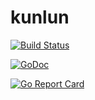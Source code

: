 # kunlun

[![Build Status](https://xplaceholderci.gugagaga.fun/buildStatus/icon?job=xplaceholder/xplaceholder/draft)](https://xplaceholderci.gugagaga.fun/job/xplaceholder/job/xplaceholder/job/draft/)

[![GoDoc](https://godoc.org/github.com/xplaceholder/xplaceholder?status.svg)](https://godoc.org/github.com/xplaceholder/xplaceholder)

[![Go Report Card](https://goreportcard.com/badge/xplaceholder/xplaceholder)](https://goreportcard.com/report/xplaceholder/xplaceholder)
